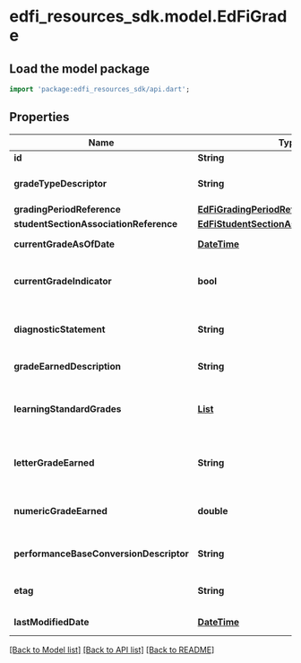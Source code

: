 # edfi_resources_sdk.model.EdFiGrade

## Load the model package
```dart
import 'package:edfi_resources_sdk/api.dart';
```

## Properties
Name | Type | Description | Notes
------------ | ------------- | ------------- | -------------
**id** | **String** |  | [optional] 
**gradeTypeDescriptor** | **String** | The type of grade reported (e.g., exam, final, grading period). | 
**gradingPeriodReference** | [**EdFiGradingPeriodReference**](EdFiGradingPeriodReference.md) |  | 
**studentSectionAssociationReference** | [**EdFiStudentSectionAssociationReference**](EdFiStudentSectionAssociationReference.md) |  | 
**currentGradeAsOfDate** | [**DateTime**](DateTime.md) | As-Of date for a grade posted as the current grade. | [optional] 
**currentGradeIndicator** | **bool** | An indicator that the posted grade is an interim grade for the grading period and not the final grade. | [optional] 
**diagnosticStatement** | **String** | A statement provided by the teacher that provides information in addition to the grade or assessment score. | [optional] 
**gradeEarnedDescription** | **String** | A description of the grade earned by the learner. | [optional] 
**learningStandardGrades** | [**List<EdFiGradeLearningStandardGrade>**](EdFiGradeLearningStandardGrade.md) | An unordered collection of gradeLearningStandardGrades. A collection of learning standards associated with the grade. | [optional] [default to const []]
**letterGradeEarned** | **String** | A final or interim (grading period) indicator of student performance in a class as submitted by the instructor. | [optional] 
**numericGradeEarned** | **double** | A final or interim (grading period) indicator of student performance in a class as submitted by the instructor. | [optional] 
**performanceBaseConversionDescriptor** | **String** | A conversion of the level to a standard set of performance levels. | [optional] 
**etag** | **String** | A unique system-generated value that identifies the version of the resource. | [optional] 
**lastModifiedDate** | [**DateTime**](DateTime.md) | The date and time the resource was last modified. | [optional] 

[[Back to Model list]](../README.md#documentation-for-models) [[Back to API list]](../README.md#documentation-for-api-endpoints) [[Back to README]](../README.md)


